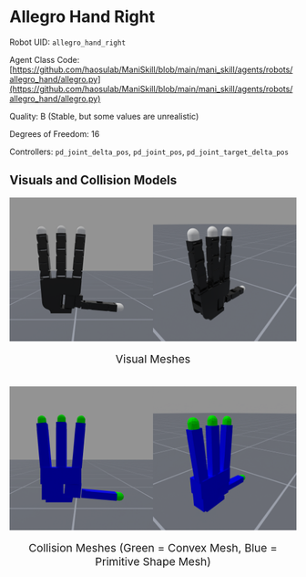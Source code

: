 <!-- THIS IS ALL GENERATED DOCUMENTATION via generate_robot_docs.py. DO NOT MODIFY THIS FILE DIRECTLY. -->

# Allegro Hand Right

Robot UID: `allegro_hand_right`

Agent Class Code: [https://github.com/haosulab/ManiSkill/blob/main/mani_skill/agents/robots/allegro_hand/allegro.py](https://github.com/haosulab/ManiSkill/blob/main/mani_skill/agents/robots/allegro_hand/allegro.py)

Quality: B (Stable, but some values are unrealistic)

Degrees of Freedom: 16

Controllers: `pd_joint_delta_pos`, `pd_joint_pos`, `pd_joint_target_delta_pos`

## Visuals and Collision Models

<div>
    <div style="max-width: 100%; display: flex; justify-content: center;">
        <img src="../../_static/robot_images/allegro_hand_right/front_visual.png" style='min-width:min(50%, 100px);max-width:50%;height:auto' alt="allegro_hand_right">
        <img src="../../_static/robot_images/allegro_hand_right/side_visual.png" style='min-width:min(50%, 100px);max-width:50%;height:auto' alt="allegro_hand_right">
    </div>
    <p style="text-align: center; font-size: 1.2rem;">Visual Meshes</p>
    <br/>
    <div style="max-width: 100%; display: flex; justify-content: center;">
        <img src="../../_static/robot_images/allegro_hand_right/front_collision.png" style='min-width:min(50%, 100px);max-width:50%;height:auto' alt="allegro_hand_right">
        <img src="../../_static/robot_images/allegro_hand_right/side_collision.png" style='min-width:min(50%, 100px);max-width:50%;height:auto' alt="allegro_hand_right">
    </div>
    <p style="text-align: center; font-size: 1.2rem;">Collision Meshes (Green = Convex Mesh, Blue = Primitive Shape Mesh)</p>
</div>
